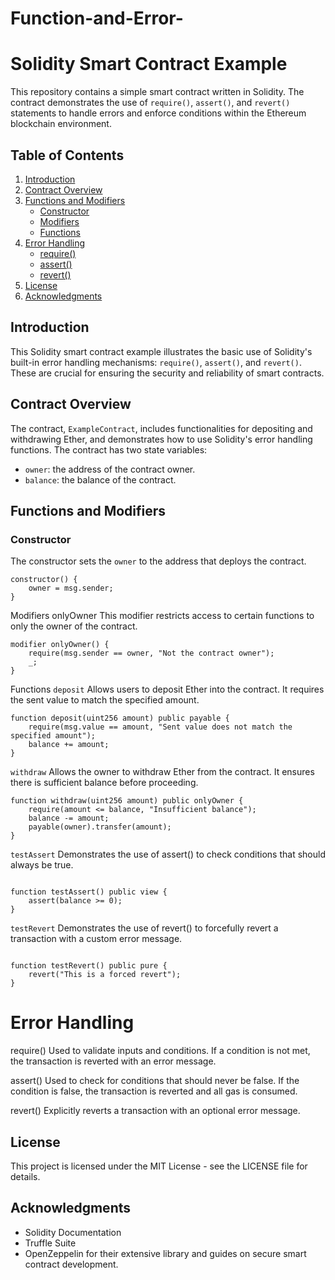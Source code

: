 # Function-and-Error-
# Solidity Smart Contract Example

This repository contains a simple smart contract written in Solidity. The contract demonstrates the use of `require()`, `assert()`, and `revert()` statements to handle errors and enforce conditions within the Ethereum blockchain environment.

## Table of Contents

1. [Introduction](#introduction)
2. [Contract Overview](#contract-overview)
3. [Functions and Modifiers](#functions-and-modifiers)
   - [Constructor](#constructor)
   - [Modifiers](#modifiers)
   - [Functions](#functions)
4. [Error Handling](#error-handling)
   - [require()](#require)
   - [assert()](#assert)
   - [revert()](#revert)
5. [License](#license)
6. [Acknowledgments](#acknowledgments)

## Introduction

This Solidity smart contract example illustrates the basic use of Solidity's built-in error handling mechanisms: `require()`, `assert()`, and `revert()`. These are crucial for ensuring the security and reliability of smart contracts.

## Contract Overview

The contract, `ExampleContract`, includes functionalities for depositing and withdrawing Ether, and demonstrates how to use Solidity's error handling functions. The contract has two state variables:

- `owner`: the address of the contract owner.
- `balance`: the balance of the contract.

## Functions and Modifiers

### Constructor

The constructor sets the `owner` to the address that deploys the contract.

```solidity
constructor() {
    owner = msg.sender;
}
```
Modifiers
onlyOwner
This modifier restricts access to certain functions to only the owner of the contract.

```solidity
modifier onlyOwner() {
    require(msg.sender == owner, "Not the contract owner");
    _;
}
```

Functions
`deposit`
Allows users to deposit Ether into the contract. It requires the sent value to match the specified amount.

```solidity
function deposit(uint256 amount) public payable {
    require(msg.value == amount, "Sent value does not match the specified amount");
    balance += amount;
}
```
`withdraw`
Allows the owner to withdraw Ether from the contract. It ensures there is sufficient balance before proceeding.

```solidity
function withdraw(uint256 amount) public onlyOwner {
    require(amount <= balance, "Insufficient balance");
    balance -= amount;
    payable(owner).transfer(amount);
}
```
`testAssert`
Demonstrates the use of assert() to check conditions that should always be true.

```solidity

function testAssert() public view {
    assert(balance >= 0);
}
```
`testRevert`
Demonstrates the use of revert() to forcefully revert a transaction with a custom error message.

```solidity

function testRevert() public pure {
    revert("This is a forced revert");
}
```
# Error Handling
require()
Used to validate inputs and conditions. If a condition is not met, the transaction is reverted with an error message.

assert()
Used to check for conditions that should never be false. If the condition is false, the transaction is reverted and all gas is consumed.

revert()
Explicitly reverts a transaction with an optional error message.

## License
This project is licensed under the MIT License - see the LICENSE file for details.

## Acknowledgments
- Solidity Documentation
- Truffle Suite
- OpenZeppelin for their extensive library and guides on secure smart contract development.
